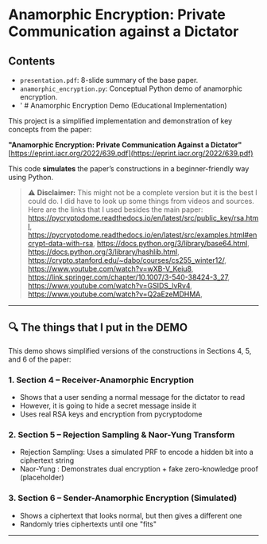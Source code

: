 # Anamorphic Encryption: Private Communication against a Dictator

## Contents
- `presentation.pdf`: 8-slide summary of the base paper.
- `anamorphic_encryption.py`: Conceptual Python demo of anamorphic encryption.
- ' # Anamorphic Encryption Demo (Educational Implementation)

This project is a simplified implementation and demonstration of key concepts from the paper:

**"Anamorphic Encryption: Private Communication Against a Dictator"**  
[https://eprint.iacr.org/2022/639.pdf](https://eprint.iacr.org/2022/639.pdf)

This code **simulates** the paper’s constructions in a beginner-friendly way using Python.

> ⚠️ **Disclaimer:** This might not be a complete version but it is the best I could do. I did have to look up some things from videos and sources. Here are the links that I used besides the main paper: https://pycryptodome.readthedocs.io/en/latest/src/public_key/rsa.html, https://pycryptodome.readthedocs.io/en/latest/src/examples.html#encrypt-data-with-rsa, https://docs.python.org/3/library/base64.html, https://docs.python.org/3/library/hashlib.html, https://crypto.stanford.edu/~dabo/courses/cs255_winter12/, https://www.youtube.com/watch?v=wXB-V_Keiu8, https://link.springer.com/chapter/10.1007/3-540-38424-3_27, https://www.youtube.com/watch?v=GSIDS_lvRv4, https://www.youtube.com/watch?v=Q2aEzeMDHMA, 

---

## 🔍 The things that I put in the DEMO 

This demo shows simplified versions of the constructions in Sections 4, 5, and 6 of the paper:

### 1. Section 4 – Receiver-Anamorphic Encryption
- Shows that  a user sending a normal message for the dictator to read 
- However, it is going to hide  a secret message inside it
- Uses real RSA keys and encryption from pycryptodome

### 2. Section 5 – Rejection Sampling & Naor-Yung Transform
- Rejection Sampling: Uses a simulated PRF to encode a hidden bit into a ciphertext string
- Naor-Yung : Demonstrates dual encryption + fake zero-knowledge proof (placeholder)

### 3. Section 6 – Sender-Anamorphic Encryption (Simulated)
- Shows a ciphertext that looks normal, but then gives a different one 
- Randomly tries ciphertexts until one "fits"

---
